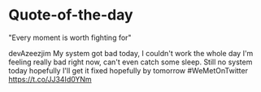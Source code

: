 # Quote-of-the-day

"Every moment is worth fighting for" 

devAzeezjim
My system got bad today, I couldn't work the whole day I'm feeling really bad right now, can't even catch some sleep.
Still no system today hopefully I'll get it fixed hopefully by tomorrow 
#WeMetOnTwitter https://t.co/JJ34Id0YNm

